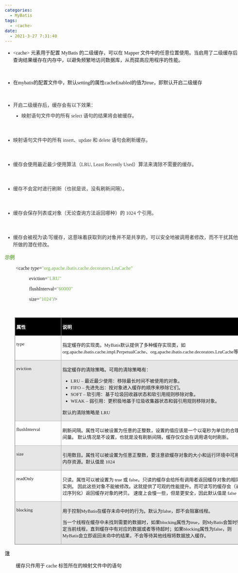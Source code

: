 ```yaml
---
categories:
  - MyBatis
tags:
  - ‹cache›
date:
  - 2021-3-27 7:31:40
---
```


<body lang=zh-CN style='font-family:"Microsoft YaHei UI";font-size:12.0pt'>
<!--StartFragment-->

<div style='direction:ltr;border-width:100%'>

<div style='direction:ltr;margin-top:0in;margin-left:0in;width:9.1548in'>

<div style='direction:ltr;margin-top:0in;margin-left:0in;width:9.1548in'>

<ul type=disc style='direction:ltr;unicode-bidi:embed;margin-top:0in;
 margin-bottom:0in'>
 <li style='margin-top:0;margin-bottom:0;vertical-align:middle'><span
     style='font-family:"Comic Sans MS";font-size:12.0pt' lang=zh-CN>&lt;cache&gt;</span><span
     style='font-family:"Comic Sans MS";font-size:12.0pt' lang=en-US> </span><span
     style='font-family:"Microsoft YaHei UI";font-size:12.0pt' lang=zh-CN>元素用于配置</span><span
     style='font-family:"Microsoft YaHei UI";font-size:12.0pt' lang=en-US> </span><span
     style='font-family:"Comic Sans MS";font-size:12.0pt' lang=zh-CN>MyBatis</span><span
     style='font-family:"Comic Sans MS";font-size:12.0pt' lang=en-US> </span><span
     style='font-family:"Microsoft YaHei UI";font-size:12.0pt' lang=zh-CN>的二级缓存，可以在</span><span
     style='font-family:"Microsoft YaHei UI";font-size:12.0pt' lang=en-US> </span><span
     style='font-family:"Comic Sans MS";font-size:12.0pt' lang=zh-CN>Mapper</span><span
     style='font-family:"Comic Sans MS";font-size:12.0pt' lang=en-US> </span><span
     style='font-family:"Microsoft YaHei UI";font-size:12.0pt' lang=zh-CN>文件中的任意位置使用。当启用了二级缓存后，</span><span
     style='font-family:"Comic Sans MS";font-size:12.0pt' lang=zh-CN>MyBatis</span><span
     style='font-family:"Comic Sans MS";font-size:12.0pt' lang=en-US> </span><span
     style='font-family:"Microsoft YaHei UI";font-size:12.0pt' lang=zh-CN>会将查询结果缓存在内存中，以避免频繁地访问数据库，从而提高应用程序的性能。</span></li>
</ul>

<p style='font-family:"Microsoft YaHei UI";font-size:12.0pt'>&nbsp;</p>

<ul type=disc style='direction:ltr;unicode-bidi:embed;margin-top:0in;
 margin-bottom:0in'>
 <li style='margin-top:0;margin-bottom:0;vertical-align:middle'><span
     style='font-family:"Microsoft YaHei UI";font-size:12.0pt'>在</span><span
     style='font-family:"Comic Sans MS";font-size:12.0pt'>mybatis</span><span
     style='font-family:"Microsoft YaHei UI";font-size:12.0pt'>的配置文件中，默认</span><span
     style='font-family:"Comic Sans MS";font-size:12.0pt'>setting</span><span
     style='font-family:"Microsoft YaHei UI";font-size:12.0pt'>的属性</span><span
     style='font-family:"Comic Sans MS";font-size:12.0pt'>cacheEnabled</span><span
     style='font-family:"Microsoft YaHei UI";font-size:12.0pt'>的值为</span><span
     style='font-family:"Comic Sans MS";font-size:12.0pt'>true</span><span
     style='font-family:"Microsoft YaHei UI";font-size:12.0pt'>，即默认开启二级缓存</span></li>
</ul>

<p style='font-family:"Microsoft YaHei UI";font-size:12.0pt'>&nbsp;</p>

<ul type=disc style='direction:ltr;unicode-bidi:embed;margin-top:0in;
 margin-bottom:0in'>
 <li style='margin-top:0;margin-bottom:0;vertical-align:middle;margin-top:0pt;
     margin-bottom:7pt;line-height:21pt;color:#333333'><span style='font-family:
     "Microsoft YaHei UI";font-size:12.0pt'>开启二级缓存后，缓存会有以下效果：</span></li>
 <ul type=disc style='direction:ltr;unicode-bidi:embed;margin-top:0in;
  margin-bottom:0in'>
  <li style='margin-top:0;margin-bottom:0;vertical-align:middle;line-height:
      18pt;color:#333333'><span style='font-family:"Microsoft YaHei UI";
      font-size:12.0pt'>映射语句文件中的所有</span><span style='font-family:"Comic Sans MS";
      font-size:12.0pt'> select </span><span style='font-family:"Microsoft YaHei UI";
      font-size:12.0pt'>语句的结果将会被缓存。</span></li>
 </ul>
</ul>

<p style='margin-left:.75in;line-height:18pt;font-family:"Microsoft YaHei UI";
font-size:12.0pt;color:#333333'>&nbsp;</p>

<ul type=disc style='direction:ltr;unicode-bidi:embed;margin-top:0in;
 margin-bottom:0in'>
 <li style='margin-top:0;margin-bottom:0;vertical-align:middle;line-height:
     18pt;color:#333333'><span style='font-family:"Microsoft YaHei UI";
     font-size:12.0pt'>映射语句文件中的所有</span><span style='font-family:"Comic Sans MS";
     font-size:12.0pt'> insert</span><span style='font-family:"Microsoft YaHei UI";
     font-size:12.0pt'>、</span><span style='font-family:"Comic Sans MS";
     font-size:12.0pt'>update </span><span style='font-family:"Microsoft YaHei UI";
     font-size:12.0pt'>和</span><span style='font-family:"Comic Sans MS";
     font-size:12.0pt'> delete </span><span style='font-family:"Microsoft YaHei UI";
     font-size:12.0pt'>语句会刷新缓存。</span></li>
</ul>

<p style='margin-left:.375in;line-height:18pt;font-family:"Microsoft YaHei UI";
font-size:12.0pt;color:#333333'>&nbsp;</p>

<ul type=disc style='direction:ltr;unicode-bidi:embed;margin-top:0in;
 margin-bottom:0in'>
 <li style='margin-top:0;margin-bottom:0;vertical-align:middle;line-height:
     18pt;color:#333333'><span style='font-family:"Microsoft YaHei UI";
     font-size:12.0pt'>缓存会使用最近最少使用算法（</span><span style='font-family:"Comic Sans MS";
     font-size:12.0pt'>LRU, Least Recently Used</span><span style='font-family:
     "Microsoft YaHei UI";font-size:12.0pt'>）算法来清除不需要的缓存。</span></li>
</ul>

<p style='margin-left:.75in;line-height:18pt;font-family:"Microsoft YaHei UI";
font-size:12.0pt;color:#333333'>&nbsp;</p>

<ul type=disc style='direction:ltr;unicode-bidi:embed;margin-top:0in;
 margin-bottom:0in'>
 <li style='margin-top:0;margin-bottom:0;vertical-align:middle;line-height:
     18pt;color:#333333'><span style='font-family:"Microsoft YaHei UI";
     font-size:12.0pt'>缓存不会定时进行刷新（也就是说，没有刷新间隔）。</span></li>
</ul>

<p style='margin-left:.75in;line-height:18pt;font-family:"Microsoft YaHei UI";
font-size:12.0pt;color:#333333'>&nbsp;</p>

<ul type=disc style='direction:ltr;unicode-bidi:embed;margin-top:0in;
 margin-bottom:0in'>
 <li style='margin-top:0;margin-bottom:0;vertical-align:middle;line-height:
     18pt;color:#333333'><span style='font-family:"Microsoft YaHei UI";
     font-size:12.0pt'>缓存会保存列表或对象（无论查询方法返回哪种）的</span><span style='font-family:
     "Comic Sans MS";font-size:12.0pt'> 1024 </span><span style='font-family:
     "Microsoft YaHei UI";font-size:12.0pt'>个引用。</span></li>
</ul>

<p style='margin-left:.75in;line-height:18pt;font-family:"Microsoft YaHei UI";
font-size:12.0pt;color:#333333'>&nbsp;</p>

<ul type=disc style='direction:ltr;unicode-bidi:embed;margin-top:0in;
 margin-bottom:0in'>
 <li style='margin-top:0;margin-bottom:0;vertical-align:middle;line-height:
     18pt;color:#333333'><span style='font-family:"Microsoft YaHei UI";
     font-size:12.0pt'>缓存会被视为读</span><span style='font-family:"Comic Sans MS";
     font-size:12.0pt'>/</span><span style='font-family:"Microsoft YaHei UI";
     font-size:12.0pt'>写缓存，这意味着获取到的对象并不是共享的，可以安全地被调用者修改，而不干扰其他调用者或线程所做的潜在修改。</span></li>
</ul>

<p style='font-family:"Microsoft YaHei UI";font-size:12.0pt;
color:#70AD47'><span style='font-weight:bold'>示例</span></p>

<p style='margin-left:.375in;font-family:"Comic Sans MS";font-size:
12.0pt'>&lt;cache type=<span style='color:#70AD47'>&quot;org.apache.ibatis.cache.decorators.LruCache&quot;</span></p>

<p style='margin-left:.375in;font-family:"Comic Sans MS";font-size:
12.0pt'><span style='mso-spacerun:yes'>           </span>eviction=<span
style='color:#70AD47'>&quot;LRU&quot;</span></p>

<p style='margin-left:.375in;font-family:"Comic Sans MS";font-size:
12.0pt'><span style='mso-spacerun:yes'>           </span>flushInterval=<span
style='color:#70AD47'>&quot;60000&quot;</span></p>

<p style='margin-left:.375in;font-family:"Comic Sans MS";font-size:
12.0pt'><span style='mso-spacerun:yes'>           </span>size=<span
style='color:#70AD47'>&quot;1024&quot;</span>/&gt;</p>

<p style='margin-left:.375in;font-family:"Microsoft YaHei UI";
font-size:12.0pt'>&nbsp;</p>

<div style='direction:ltr'>

<table border=1 cellpadding=0 cellspacing=0 valign=top style='direction:ltr;
 border-collapse:collapse;border-style:solid;border-color:#A3A3A3;border-width:
 1pt;margin-left:.3333in' title="" summary="">
 <tr>
  <td style='border-style:solid;border-color:#A3A3A3;border-width:1pt;
  background-color:black;vertical-align:top;width:1.4861in;padding:2.0pt 3.0pt 2.0pt 3.0pt'>
  <p style='font-family:"Microsoft YaHei UI";font-size:11.5pt;
  color:white'><span style='font-weight:bold'>属性</span></p>
  </td>
  <td style='border-style:solid;border-color:#A3A3A3;border-width:1pt;
  background-color:black;vertical-align:top;width:6.168in;padding:2.0pt 3.0pt 2.0pt 3.0pt'>
  <p style='font-family:"Microsoft YaHei UI";font-size:11.5pt;
  color:white'><span style='font-weight:bold'>说明</span></p>
  </td>
 </tr>
 <tr>
  <td style='border-style:solid;border-color:#A3A3A3;border-width:1pt;
  vertical-align:top;width:1.4861in;padding:2.0pt 3.0pt 2.0pt 3.0pt'>
  <p style='font-family:"Comic Sans MS";font-size:11.5pt'>type</p>
  </td>
  <td style='border-style:solid;border-color:#A3A3A3;border-width:1pt;
  vertical-align:top;width:6.2375in;padding:2.0pt 3.0pt 2.0pt 3.0pt'>
  <p style='font-size:11.5pt'><span style='font-family:"Microsoft YaHei UI"'>指定缓存的实现类。</span><span
  style='font-family:"Comic Sans MS"'>MyBatis</span><span style='font-family:
  "Microsoft YaHei UI"'>默认提供了多种缓存实现类，如</span><span style='font-family:"Comic Sans MS"'>org.apache.ibatis.cache.impl.PerpetualCache</span><span
  style='font-family:"Microsoft YaHei UI"'>、</span><span style='font-family:
  "Comic Sans MS"'>org.apache.ibatis.cache.decorators.LruCache</span><span
  style='font-family:"Microsoft YaHei UI"'>等。</span></p>
  </td>
 </tr>
 <tr>
  <td style='border-style:solid;border-color:#A3A3A3;border-width:1pt;
  background-color:#E7E6E6;vertical-align:top;width:1.4861in;padding:2.0pt 3.0pt 2.0pt 3.0pt'>
  <p style='font-family:"Comic Sans MS";font-size:11.5pt'>eviction</p>
  </td>
  <td style='border-style:solid;border-color:#A3A3A3;border-width:1pt;
  background-color:#E7E6E6;vertical-align:top;width:6.168in;padding:2.0pt 3.0pt 2.0pt 3.0pt'>
  <p style='font-family:"Microsoft YaHei UI";font-size:11.5pt'>指定缓存的清除策略。可用的清除策略有：</p>
  <ul type=disc style='direction:ltr;unicode-bidi:embed;margin-top:0in;
   margin-bottom:0in'>
   <li style='margin-top:0;margin-bottom:0;vertical-align:middle'><span
       style='font-family:"Comic Sans MS";font-size:11.5pt'>LRU – </span><span
       style='font-family:"Microsoft YaHei UI";font-size:11.5pt'>最近最少使用：移除最长时间不被使用的对象。</span></li>
   <li style='margin-top:0;margin-bottom:0;vertical-align:middle'><span
       style='font-family:"Comic Sans MS";font-size:11.5pt'>FIFO – </span><span
       style='font-family:"Microsoft YaHei UI";font-size:11.5pt'>先进先出：按对象进入缓存的顺序来移除它们。</span></li>
   <li style='margin-top:0;margin-bottom:0;vertical-align:middle'><span
       style='font-family:"Comic Sans MS";font-size:11.5pt'>SOFT – </span><span
       style='font-family:"Microsoft YaHei UI";font-size:11.5pt'>软引用：基于垃圾回收器状态和软引用规则移除对象。</span></li>
   <li style='margin-top:0;margin-bottom:0;vertical-align:middle'><span
       style='font-family:"Comic Sans MS";font-size:11.5pt'>WEAK – </span><span
       style='font-family:"Microsoft YaHei UI";font-size:11.5pt'>弱引用：更积极地基于垃圾收集器状态和弱引用规则移除对象。</span></li>
  </ul>
  <p style='font-size:11.5pt'><span style='font-family:"Microsoft YaHei UI"'>默认的清除策略是</span><span
  style='font-family:"Comic Sans MS"'> LRU</span></p>
  </td>
 </tr>
 <tr>
  <td style='border-style:solid;border-color:#A3A3A3;border-width:1pt;
  vertical-align:top;width:1.4861in;padding:2.0pt 3.0pt 2.0pt 3.0pt'>
  <p style='font-family:"Comic Sans MS";font-size:11.5pt'>flushInterval</p>
  </td>
  <td style='border-style:solid;border-color:#A3A3A3;border-width:1pt;
  vertical-align:top;width:6.2354in;padding:2.0pt 3.0pt 2.0pt 3.0pt'>
  <p style='font-family:"Microsoft YaHei UI";font-size:11.5pt'>刷新间隔。属性可以被设置为任意的正整数，设置的值应该是一个以毫秒为单位的合理时间量。
  默认情况是不设置，也就是没有刷新间隔，缓存仅仅会在调用语句时刷新。</p>
  </td>
 </tr>
 <tr>
  <td style='border-style:solid;border-color:#A3A3A3;border-width:1pt;
  background-color:#E7E6E6;vertical-align:top;width:1.4861in;padding:2.0pt 3.0pt 2.0pt 3.0pt'>
  <p style='font-family:"Comic Sans MS";font-size:11.5pt'>size</p>
  </td>
  <td style='border-style:solid;border-color:#A3A3A3;border-width:1pt;
  background-color:#E7E6E6;vertical-align:top;width:6.2354in;padding:2.0pt 3.0pt 2.0pt 3.0pt'>
  <p style='font-size:11.5pt'><span style='font-family:"Microsoft YaHei UI"'>引用数目。属性可以被设置为任意正整数，要注意欲缓存对象的大小和运行环境中可用的内存资源。默认值是</span><span
  style='font-family:"Comic Sans MS"'> 1024</span></p>
  </td>
 </tr>
 <tr>
  <td style='border-style:solid;border-color:#A3A3A3;border-width:1pt;
  vertical-align:top;width:1.4861in;padding:2.0pt 3.0pt 2.0pt 3.0pt'>
  <p style='font-family:"Comic Sans MS";font-size:11.5pt'>readOnly</p>
  </td>
  <td style='border-style:solid;border-color:#A3A3A3;border-width:1pt;
  vertical-align:top;width:6.2375in;padding:2.0pt 3.0pt 2.0pt 3.0pt'>
  <p style='font-size:11.5pt'><span style='font-family:"Microsoft YaHei UI"'>只读。属性可以被设置为</span><span
  style='font-family:"Comic Sans MS"'> true </span><span style='font-family:
  "Microsoft YaHei UI"'>或</span><span style='font-family:"Comic Sans MS"'>
  false</span><span style='font-family:"Microsoft YaHei UI"'>。只读的缓存会给所有调用者返回缓存对象的相同实例。
  因此这些对象不能被修改。这就提供了可观的性能提升。而可读写的缓存会（通过序列化）返回缓存对象的拷贝。 速度上会慢一些，但是更安全，因此默认值是</span><span
  style='font-family:"Comic Sans MS"'> false</span></p>
  </td>
 </tr>
 <tr>
  <td style='border-style:solid;border-color:#A3A3A3;border-width:1pt;
  background-color:#E7E6E6;vertical-align:top;width:1.4861in;padding:2.0pt 3.0pt 2.0pt 3.0pt'>
  <p style='font-family:"Comic Sans MS";font-size:11.5pt'>blocking</p>
  </td>
  <td style='border-style:solid;border-color:#A3A3A3;border-width:1pt;
  background-color:#E7E6E6;vertical-align:top;width:6.2375in;padding:2.0pt 3.0pt 2.0pt 3.0pt'>
  <p style='font-size:11.5pt'><span style='font-family:"Microsoft YaHei"'>用于控制</span><span
  style='font-family:"Comic Sans MS"'>MyBatis</span><span style='font-family:
  "Microsoft YaHei"'>在缓存未命中时的行为。默认为</span><span style='font-family:"Comic Sans MS"'>false</span><span
  style='font-family:"Microsoft YaHei"'>，即不会阻塞线程。</span></p>
  <p style='font-size:11.5pt'><span style='font-family:"Microsoft YaHei"'>当一个线程在缓存中未找到需要的数据时，如果</span><span
  style='font-family:"Comic Sans MS"'>blocking</span><span style='font-family:
  "Microsoft YaHei"'>属性为</span><span style='font-family:"Comic Sans MS"'>true</span><span
  style='font-family:"Microsoft YaHei"'>，则</span><span style='font-family:"Comic Sans MS"'>MyBatis</span><span
  style='font-family:"Microsoft YaHei"'>会暂时锁定当前线程，直到缓存中有对应的数据或者等待超时；如果</span><span
  style='font-family:"Comic Sans MS"'>blocking</span><span style='font-family:
  "Microsoft YaHei"'>属性为</span><span style='font-family:"Comic Sans MS"'>false</span><span
  style='font-family:"Microsoft YaHei"'>，则</span><span style='font-family:"Comic Sans MS"'>MyBatis</span><span
  style='font-family:"Microsoft YaHei"'>会立即返回未命中的结果，不会等待其他线程将数据放入缓存。</span></p>
  </td>
 </tr>
</table>

</div>

<p style='font-family:"Microsoft YaHei UI";font-size:12.0pt'><span
style='font-weight:bold'>注</span></p>

<p style='margin-left:.375in;font-size:12.0pt'><span
style='font-family:"Microsoft YaHei"'>缓存只作用于</span><span style='font-family:
"Comic Sans MS"'> cache </span><span style='font-family:"Microsoft YaHei"'>标签所在的映射文件中的语句</span></p>

</div>

</div>

</div>

<!--EndFragment-->
</body>
